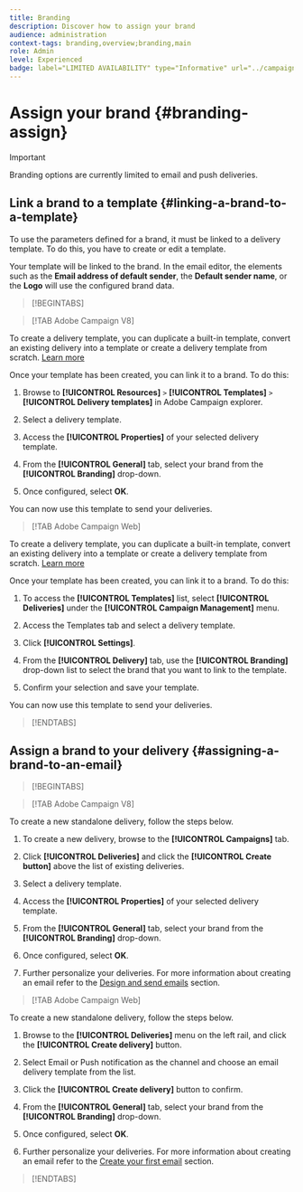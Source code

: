 ```yaml
---
title: Branding
description: Discover how to assign your brand
audience: administration
context-tags: branding,overview;branding,main
role: Admin
level: Experienced
badge: label="LIMITED AVAILABILITY" type="Informative" url="../campaign-standard-migration-home.md tooltip="Restricted to Campaign Standard migrated users"
---
```

# Assign your brand {#branding-assign}

>[!IMPORTANT]
>
>Branding options are currently limited to email and push deliveries.

## Link a brand to a template {#linking-a-brand-to-a-template}

To use the parameters defined for a brand, it must be linked to a delivery template. To do this, you have to create or edit a template.

Your template will be linked to the brand. In the email editor, the elements such as the **Email address of default sender**, the **Default sender name**, or the **Logo** will use the configured brand data.

>[!BEGINTABS]

>[!TAB Adobe Campaign V8]

To create a delivery template, you can duplicate a built-in template, convert an existing delivery into a template or create a delivery template from scratch. [Learn more](https://experienceleague.adobe.com/en/docs/campaign/campaign-v8/send/create-templates)

Once your template has been created, you can link it to a brand. To do this:

1. Browse to **[!UICONTROL Resources]** `>` **[!UICONTROL Templates]** `>` **[!UICONTROL Delivery templates]** in Adobe Campaign explorer.

1. Select a delivery template.

1. Access the **[!UICONTROL Properties]** of your selected delivery template.

1. From the **[!UICONTROL General]** tab, select your brand from the **[!UICONTROL Branding]** drop-down.

1. Once configured, select **OK**.

You can now use this template to send your deliveries.

>[!TAB Adobe Campaign Web]

To create a delivery template, you can duplicate a built-in template, convert an existing delivery into a template or create a delivery template from scratch. [Learn more](https://experienceleague.adobe.com/en/docs/campaign-web/v8/msg/delivery-template)

Once your template has been created, you can link it to a brand. To do this:

1. To access the **[!UICONTROL Templates]** list, select **[!UICONTROL Deliveries]** under the **[!UICONTROL Campaign Management]** menu.

1. Access the Templates tab and select a delivery template.

1. Click **[!UICONTROL Settings]**.

1. From the **[!UICONTROL Delivery]** tab, use the **[!UICONTROL Branding]** drop-down list to select the brand that you want to link to the template.

1. Confirm your selection and save your template.

You can now use this template to send your deliveries.

>[!ENDTABS]

## Assign a brand to your delivery {#assigning-a-brand-to-an-email}

>[!BEGINTABS]

>[!TAB Adobe Campaign V8]

To create a new standalone delivery, follow the steps below.

1. To create a new delivery, browse to the **[!UICONTROL Campaigns]** tab.

1. Click **[!UICONTROL Deliveries]** and click the **[!UICONTROL Create button]** above the list of existing deliveries.

1. Select a delivery template.

1. Access the **[!UICONTROL Properties]** of your selected delivery template.

1. From the **[!UICONTROL General]** tab, select your brand from the **[!UICONTROL Branding]** drop-down.

1. Once configured, select **OK**.

1. Further personalize your deliveries. For more information about creating an email refer to the [Design and send emails](https://experienceleague.adobe.com/en/docs/campaign-web/v8/msg/email/create-email) section.

>[!TAB Adobe Campaign Web]

To create a new standalone delivery, follow the steps below.

1. Browse to the **[!UICONTROL Deliveries]** menu on the left rail, and click the **[!UICONTROL Create delivery]** button.

1. Select Email or Push notification as the channel and choose an email delivery template from the list.

1. Click the **[!UICONTROL Create delivery]** button to confirm.

1. From the **[!UICONTROL General]** tab, select your brand from the **[!UICONTROL Branding]** drop-down.

1. Once configured, select **OK**.

1. Further personalize your deliveries. For more information about creating an email refer to the [Create your first email](https://experienceleague.adobe.com/en/docs/campaign-web/v8/msg/email/create-email) section.

>[!ENDTABS]
